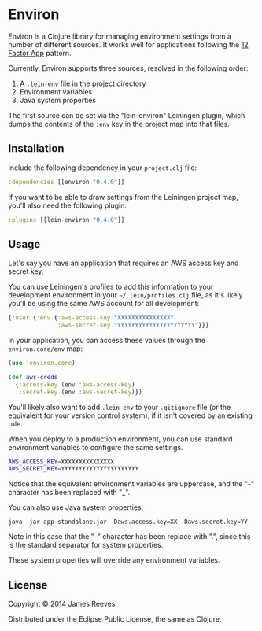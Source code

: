 # Environ

Environ is a Clojure library for managing environment settings from a
number of different sources. It works well for applications following
the [12 Factor App](http://12factor.net/) pattern.

Currently, Environ supports three sources, resolved in the following
order:

1. A `.lein-env` file in the project directory
2. Environment variables
3. Java system properties

The first source can be set via the "lein-environ" Leiningen plugin,
which dumps the contents of the `:env` key in the project map into
that files.


## Installation

Include the following dependency in your `project.clj` file:

```clojure
:dependencies [[environ "0.4.0"]]
```

If you want to be able to draw settings from the Leiningen project
map, you'll also need the following plugin:

```clojure
:plugins [[lein-environ "0.4.0"]]
```


## Usage

Let's say you have an application that requires an AWS access key and
secret key.

You can use Leiningen's profiles to add this information to your
development environment in your `~/.lein/profiles.clj` file, as it's
likely you'll be using the same AWS account for all development:

```clojure
{:user {:env {:aws-access-key "XXXXXXXXXXXXXXX"
              :aws-secret-key "YYYYYYYYYYYYYYYYYYYYYY"}}}
```

In your application, you can access these values through the
`environ.core/env` map:

```clojure
(use 'environ.core)

(def aws-creds
  {:access-key (env :aws-access-key)
   :secret-key (env :aws-secret-key)})
```

You'll likely also want to add `.lein-env` to your `.gitignore` file
(or the equivalent for your version control system), if it isn't
covered by an existing rule.

When you deploy to a production environment, you can use standard
environment variables to configure the same settings.

```bash
AWS_ACCESS_KEY=XXXXXXXXXXXXXXX
AWS_SECRET_KEY=YYYYYYYYYYYYYYYYYYYYYY
```

Notice that the equivalent environment variables are uppercase, and
the "-" character has been replaced with "_".

You can also use Java system properties:

```
java -jar app-standalone.jar -Daws.access.key=XX -Daws.secret.key=YY
```

Note in this case that the "-" character has been replace with ".",
since this is the standard separator for system properties.

These system properties will override any environment variables.


## License

Copyright © 2014 James Reeves

Distributed under the Eclipse Public License, the same as Clojure.
